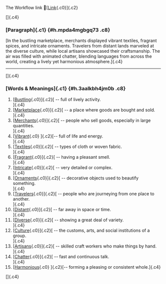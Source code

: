 The Workflow link
👏[[Link](https://www.google.com/url?q=http://www.google.com&sa=D&source=editors&ust=1759271986843263&usg=AOvVaw1lMWzCJ8KL1tHiFtusP5AZ){.c0}]{.c2}

[]{.c4}

### [Paragraph]{.c1} {#h.mpda4mgbgq73 .c8}

[In the bustling marketplace, merchants displayed vibrant textiles,
fragrant spices, and intricate ornaments. Travelers from distant lands
marveled at the diverse culture, while local artisans showcased their
craftsmanship. The air was filled with animated chatter, blending
languages from across the world, creating a lively yet harmonious
atmosphere.]{.c4}

------------------------------------------------------------------------

[]{.c4}

### [Words & Meanings]{.c1} {#h.3aalkbh4jm0b .c8}

1.  [[Bustling](https://www.google.com/url?q=http://www.google.com&sa=D&source=editors&ust=1759271986844442&usg=AOvVaw1sv-l_R0mwGdC9jvpul6HQ){.c0}]{.c2}[ --
    full of lively activity.\
    ]{.c4}
2.  [[Marketplace](https://www.google.com/url?q=http://www.google.com&sa=D&source=editors&ust=1759271986844673&usg=AOvVaw3ky31yW9EV7_NaACqdn3ky){.c0}]{.c2}[ --
    a place where goods are bought and sold.\
    ]{.c4}
3.  [[Merchants](https://www.google.com/url?q=http://www.google.com&sa=D&source=editors&ust=1759271986844880&usg=AOvVaw1VIPevAocSjMq1mvPQB43Z){.c0}]{.c2}[ --
    people who sell goods, especially in large quantities.\
    ]{.c4}
4.  [[Vibrant](https://www.google.com/url?q=http://www.google.com&sa=D&source=editors&ust=1759271986845096&usg=AOvVaw0aM685yAlNf2qGGfsiVwhP){.c0}
    ]{.c2}[-- full of life and energy.\
    ]{.c4}
5.  [[Textiles](https://www.google.com/url?q=http://www.google.com&sa=D&source=editors&ust=1759271986845280&usg=AOvVaw1XZA_TFk7yXI1nL4QQJpYh){.c0}]{.c2}[ --
    types of cloth or woven fabric.\
    ]{.c4}
6.  [[Fragrant](https://www.google.com/url?q=http://www.google.com&sa=D&source=editors&ust=1759271986845468&usg=AOvVaw2rSg2nJkaq6jICL981U4Hf){.c0}]{.c2}[ --
    having a pleasant smell.\
    ]{.c4}
7.  [[Intricate](https://www.google.com/url?q=http://www.google.com&sa=D&source=editors&ust=1759271986845657&usg=AOvVaw0jvY4_deRplVVaGoqJhlqj){.c0}]{.c2}[ --
    very detailed or complex.\
    ]{.c4}
8.  [[Ornaments](https://www.google.com/url?q=http://www.google.com&sa=D&source=editors&ust=1759271986845848&usg=AOvVaw3LMz8cJARkh3fG-E-ISNPC){.c0}]{.c2}[ --
    decorative objects used to beautify something.\
    ]{.c4}
9.  [[Travelers](https://www.google.com/url?q=http://www.google.com&sa=D&source=editors&ust=1759271986846065&usg=AOvVaw118C3KeLoDdm_UFvGZ_Kv7){.c0}]{.c2}[ --
    people who are journeying from one place to another.\
    ]{.c4}
10. [[Distant](https://www.google.com/url?q=http://www.google.com&sa=D&source=editors&ust=1759271986846278&usg=AOvVaw1RVgwHONgPhvucC7RG2Ish){.c0}]{.c2}[ --
    far away in space or time.\
    ]{.c4}
11. [[Diverse](https://www.google.com/url?q=http://www.google.com&sa=D&source=editors&ust=1759271986846464&usg=AOvVaw2lOUGxMZVGrj3TunEYzxpN){.c0}]{.c2}[ --
    showing a great deal of variety.\
    ]{.c4}
12. [[Culture](https://www.google.com/url?q=http://www.google.com&sa=D&source=editors&ust=1759271986846696&usg=AOvVaw1mAv2rmWNrxQoCZVluS9lJ){.c0}]{.c2}[ --
    the customs, arts, and social institutions of a group.\
    ]{.c4}
13. [[Artisans](https://www.google.com/url?q=http://www.google.com&sa=D&source=editors&ust=1759271986846912&usg=AOvVaw3Z76hdPz2UFX9in7u0dfuk){.c0}]{.c2}[ --
    skilled craft workers who make things by hand.\
    ]{.c4}
14. [[Chatter](https://www.google.com/url?q=http://www.google.com&sa=D&source=editors&ust=1759271986847117&usg=AOvVaw2YRREO2RLr4_tyZjpfv8M4){.c0}]{.c2}[ --
    fast and continuous talk.\
    ]{.c4}
15. [[Harmonious](https://www.google.com/url?q=http://www.google.com&sa=D&source=editors&ust=1759271986847295&usg=AOvVaw3WsTJk1K0lTAOsLzIVXCce){.c0}
    ]{.c2}[-- forming a pleasing or consistent whole.]{.c4}

[]{.c4}
